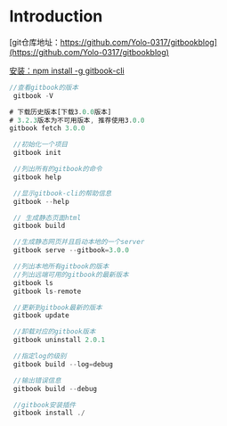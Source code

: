 # Introduction

[git仓库地址：https://github.com/Yolo-0317/gitbookblog](https://github.com/Yolo-0317/gitbookblog)

[安装：npm install -g gitbook-cli](https://juejin.cn/post/6844903991814406158#1002)

 ```js
 //查看gitbook的版本
  gitbook -V

# 下载历史版本[下载3.0.0版本]
# 3.2.3版本为不可用版本, 推荐使用3.0.0
gitbook fetch 3.0.0

  //初始化一个项目
  gitbook init

  //列出所有的gitbook的命令
  gitbook help

  //显示gitbook-cli的帮助信息
  gitbook --help

  // 生成静态页面html
  gitbook build

  //生成静态网页并且启动本地的一个server
  gitbook serve --gitbook=3.0.0

  //列出本地所有gitbook的版本
  //列出远端可用的gitbook的最新版本
  gitbook ls
  gitbook ls-remote

  //更新到gitbook最新的版本
  gitbook update

  //卸载对应的gitbook版本
  gitbook uninstall 2.0.1

  //指定log的级别
  gitbook build --log=debug

  //输出错误信息
  gitbook build --debug

  //gitbook安装插件
  gitbook install ./
 ```
